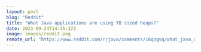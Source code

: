 ```yaml
---
layout: post
blog: "Reddit"
title: "What Java applications are using TB sized heaps?"
date: 2023-09-24T14:45:37Z
image: images/reddit.png
remote_url: "https://www.reddit.com/r/java/comments/16qzgvq/what_java_applications_are_using_tb_sized_heaps/"
---
```

